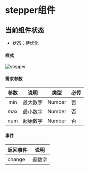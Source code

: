 # stepper组件
## 当前组件状态

- 状态：待优化

#### 样式

![stepper](https://raw.githubusercontent.com/SevenDreamYang/individual_Component_Warehouse/master/wechat/wechat-img-macdown/stepper.png)

#### 需求参数

| 参数 |   说明   |  类型  | 必传 |
| :--: | :------: | :----: | ---- |
| min  | 最大数字 | Number | 否   |
| max  | 最小数字 | Number | 否   |
| num  | 起始数字 | Number | 否   |

#### 事件

| 返回事件 | 说明   |
| -------- | ------ |
| change   | 返数字 |

